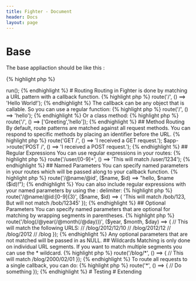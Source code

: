 ```yaml
---
title: Fighter - Document
header: Docs
layout: page
---
```



# Base
The base appliaction should be like this :

{% highlight php %}
<?hh
require __DIR__ . '/vendor/autoload.php';

$app = new Fighter\Application();

$app->run();

{% endhighlight %}


# Routing
Routing in Fighter is done by matching a URL pattern with a callback function.

{% highlight php %}
<?hh
$app->route('/', () ==> 'Hello World!');
{% endhighlight %}

The callback can be any object that is callable. So you can use a regular function:
{% highlight php %}
<?hh
function hello() {
    return 'Hello World!';
}
$app->route('/', () ==> 'hello');
{% endhighlight %}

Or a class method:
{% highlight php %}
<?hh
class Greeting {
    public static function hello() {
        return 'hello world!';
    }
}
$app->route('/', () ==> ['Greeting','hello']);
{% endhighlight %}


## Method Routing

By default, route patterns are matched against all request methods. You can respond to specific methods by placing an identifier before the URL.

{% highlight php %}
<?hh
$app->route('GET /', () ==> 'I received a GET request.');
$app->route('POST /', () ==> 'I received a POST request.');
{% endhighlight %}


## Regular Expressions
You can use regular expressions in your routes:

{% highlight php %}
<?hh
$app->route('/user/[0-9]+', () ==> 'This will match /user/1234');
{% endhighlight %}


## Named Parameters
You can specify named parameters in your routes which will be passed along to your callback function.

{% highlight php %}
<?hh
$app->route('/@name/@id', ($name, $id) ==> "hello, $name ($id)!");
{% endhighlight %}


You can also include regular expressions with your named parameters by using the : delimiter:

{% highlight php %}
<?hh
$app->route('/@name/@id:[0-9]{3}', ($name, $id) ==> {
    'This will match /bob/123, But will not match /bob/12345'
});

{% endhighlight %}


## Optional Parameters
You can specify named parameters that are optional for matching by wrapping segments in parentheses.

{% highlight php %}
<?hh
$app->route('/blog(/@year(/@month(/@day)))', ($year, $month, $day) ==> {
    // This will match the following URLS:
    // /blog/2012/12/10
    // /blog/2012/12
    // /blog/2012
    // /blog
});
{% endhighlight %}

Any optional parameters that are not matched will be passed in as NULL.


## Wildcards
Matching is only done on individual URL segments. If you want to match multiple segments you can use the * wildcard.

{% highlight php %}
<?hh
$app->route('/blog/*', () ==> {
    // This will match /blog/2000/02/01
});
{% endhighlight %}

To route all requests to a single callback, you can do:

{% highlight php %}
<?hh
$app->route('*', () ==> {
    // Do something
});
{% endhighlight %}


# Testing

# Extending


<script>
$('#main_content').toc();
</script>

